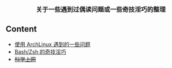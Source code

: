 <h3 align='center'> 关于一些遇到过偶读问题或一些奇技淫巧的整理 </h3>

## Content

- [使用 ArchLinux 遇到的一些问题](./ArchLinux.md)
- [Bash/Zsh 的奇技淫巧](./bash.md)
- [~~科学上网~~](./VPS.md)

